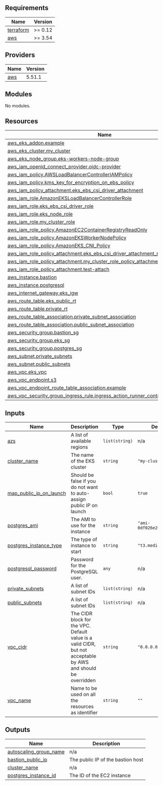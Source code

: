## Requirements

| Name | Version |
|------|---------|
| <a name="requirement_terraform"></a> [terraform](#requirement\_terraform) | >= 0.12 |
| <a name="requirement_aws"></a> [aws](#requirement\_aws) | >= 3.54 |

## Providers

| Name | Version |
|------|---------|
| <a name="provider_aws"></a> [aws](#provider\_aws) | 5.51.1 |

## Modules

No modules.

## Resources

| Name | Type |
|------|------|
| [aws_eks_addon.example](https://registry.terraform.io/providers/hashicorp/aws/latest/docs/resources/eks_addon) | resource |
| [aws_eks_cluster.my_cluster](https://registry.terraform.io/providers/hashicorp/aws/latest/docs/resources/eks_cluster) | resource |
| [aws_eks_node_group.eks-workers-node-group](https://registry.terraform.io/providers/hashicorp/aws/latest/docs/resources/eks_node_group) | resource |
| [aws_iam_openid_connect_provider.oidc-provider](https://registry.terraform.io/providers/hashicorp/aws/latest/docs/resources/iam_openid_connect_provider) | resource |
| [aws_iam_policy.AWSLoadBalancerControllerIAMPolicy](https://registry.terraform.io/providers/hashicorp/aws/latest/docs/resources/iam_policy) | resource |
| [aws_iam_policy.kms_key_for_encryption_on_ebs_policy](https://registry.terraform.io/providers/hashicorp/aws/latest/docs/resources/iam_policy) | resource |
| [aws_iam_policy_attachment.eks_ebs_csi_driver_attachment](https://registry.terraform.io/providers/hashicorp/aws/latest/docs/resources/iam_policy_attachment) | resource |
| [aws_iam_role.AmazonEKSLoadBalancerControllerRole](https://registry.terraform.io/providers/hashicorp/aws/latest/docs/resources/iam_role) | resource |
| [aws_iam_role.eks_ebs_csi_driver_role](https://registry.terraform.io/providers/hashicorp/aws/latest/docs/resources/iam_role) | resource |
| [aws_iam_role.eks_node_role](https://registry.terraform.io/providers/hashicorp/aws/latest/docs/resources/iam_role) | resource |
| [aws_iam_role.my_cluster_role](https://registry.terraform.io/providers/hashicorp/aws/latest/docs/resources/iam_role) | resource |
| [aws_iam_role_policy.AmazonEC2ContainerRegistryReadOnly](https://registry.terraform.io/providers/hashicorp/aws/latest/docs/resources/iam_role_policy) | resource |
| [aws_iam_role_policy.AmazonEKSWorkerNodePolicy](https://registry.terraform.io/providers/hashicorp/aws/latest/docs/resources/iam_role_policy) | resource |
| [aws_iam_role_policy.AmazonEKS_CNI_Policy](https://registry.terraform.io/providers/hashicorp/aws/latest/docs/resources/iam_role_policy) | resource |
| [aws_iam_role_policy_attachment.eks_ebs_csi_driver_attachment_role_policy_attach](https://registry.terraform.io/providers/hashicorp/aws/latest/docs/resources/iam_role_policy_attachment) | resource |
| [aws_iam_role_policy_attachment.my_cluster_role_policy_attachment](https://registry.terraform.io/providers/hashicorp/aws/latest/docs/resources/iam_role_policy_attachment) | resource |
| [aws_iam_role_policy_attachment.test-attach](https://registry.terraform.io/providers/hashicorp/aws/latest/docs/resources/iam_role_policy_attachment) | resource |
| [aws_instance.bastion](https://registry.terraform.io/providers/hashicorp/aws/latest/docs/resources/instance) | resource |
| [aws_instance.postgresql](https://registry.terraform.io/providers/hashicorp/aws/latest/docs/resources/instance) | resource |
| [aws_internet_gateway.eks_igw](https://registry.terraform.io/providers/hashicorp/aws/latest/docs/resources/internet_gateway) | resource |
| [aws_route_table.eks_public_rt](https://registry.terraform.io/providers/hashicorp/aws/latest/docs/resources/route_table) | resource |
| [aws_route_table.private_rt](https://registry.terraform.io/providers/hashicorp/aws/latest/docs/resources/route_table) | resource |
| [aws_route_table_association.private_subnet_association](https://registry.terraform.io/providers/hashicorp/aws/latest/docs/resources/route_table_association) | resource |
| [aws_route_table_association.public_subnet_association](https://registry.terraform.io/providers/hashicorp/aws/latest/docs/resources/route_table_association) | resource |
| [aws_security_group.bastion_sg](https://registry.terraform.io/providers/hashicorp/aws/latest/docs/resources/security_group) | resource |
| [aws_security_group.eks_sg](https://registry.terraform.io/providers/hashicorp/aws/latest/docs/resources/security_group) | resource |
| [aws_security_group.postgres_sg](https://registry.terraform.io/providers/hashicorp/aws/latest/docs/resources/security_group) | resource |
| [aws_subnet.private_subnets](https://registry.terraform.io/providers/hashicorp/aws/latest/docs/resources/subnet) | resource |
| [aws_subnet.public_subnets](https://registry.terraform.io/providers/hashicorp/aws/latest/docs/resources/subnet) | resource |
| [aws_vpc.eks_vpc](https://registry.terraform.io/providers/hashicorp/aws/latest/docs/resources/vpc) | resource |
| [aws_vpc_endpoint.s3](https://registry.terraform.io/providers/hashicorp/aws/latest/docs/resources/vpc_endpoint) | resource |
| [aws_vpc_endpoint_route_table_association.example](https://registry.terraform.io/providers/hashicorp/aws/latest/docs/resources/vpc_endpoint_route_table_association) | resource |
| [aws_vpc_security_group_ingress_rule.ingress_action_runner_controller_webhook_tcp](https://registry.terraform.io/providers/hashicorp/aws/latest/docs/resources/vpc_security_group_ingress_rule) | resource |

## Inputs

| Name | Description | Type | Default | Required |
|------|-------------|------|---------|:--------:|
| <a name="input_azs"></a> [azs](#input\_azs) | A list of available regions | `list(string)` | n/a | yes |
| <a name="input_cluster_name"></a> [cluster\_name](#input\_cluster\_name) | The name of the EKS cluster | `string` | `"my-cluster"` | no |
| <a name="input_map_public_ip_on_launch"></a> [map\_public\_ip\_on\_launch](#input\_map\_public\_ip\_on\_launch) | Should be false if you do not want to auto-assign public IP on launch | `bool` | `true` | no |
| <a name="input_postgres_ami"></a> [postgres\_ami](#input\_postgres\_ami) | The AMI to use for the instance | `string` | `"ami-0df026e264752ada6"` | no |
| <a name="input_postgres_instance_type"></a> [postgres\_instance\_type](#input\_postgres\_instance\_type) | The type of instance to start | `string` | `"t3.medium"` | no |
| <a name="input_postgresql_password"></a> [postgresql\_password](#input\_postgresql\_password) | Password for the PostgreSQL user. | `any` | n/a | yes |
| <a name="input_private_subnets"></a> [private\_subnets](#input\_private\_subnets) | A list of subnet IDs | `list(string)` | n/a | yes |
| <a name="input_public_subnets"></a> [public\_subnets](#input\_public\_subnets) | A list of subnet IDs | `list(string)` | n/a | yes |
| <a name="input_vpc_cidr"></a> [vpc\_cidr](#input\_vpc\_cidr) | The CIDR block for the VPC. Default value is a valid CIDR, but not acceptable by AWS and should be overridden | `string` | `"0.0.0.0/0"` | no |
| <a name="input_vpc_name"></a> [vpc\_name](#input\_vpc\_name) | Name to be used on all the resources as identifier | `string` | `""` | no |

## Outputs

| Name | Description |
|------|-------------|
| <a name="output_autoscaling_group_name"></a> [autoscaling\_group\_name](#output\_autoscaling\_group\_name) | n/a |
| <a name="output_bastion_public_ip"></a> [bastion\_public\_ip](#output\_bastion\_public\_ip) | The public IP of the bastion host |
| <a name="output_cluster_name"></a> [cluster\_name](#output\_cluster\_name) | n/a |
| <a name="output_postgres_instance_id"></a> [postgres\_instance\_id](#output\_postgres\_instance\_id) | The ID of the EC2 instance |
